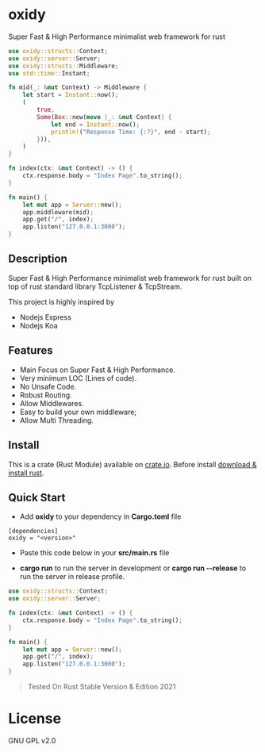 # oxidy

Super Fast & High Performance minimalist web framework for rust

```rust
use oxidy::structs::Context;
use oxidy::server::Server;
use oxidy::structs::Middleware;
use std::time::Instant;

fn mid(_: &mut Context) -> Middleware {
    let start = Instant::now();
    (
        true,
        Some(Box::new(move |_: &mut Context| {
            let end = Instant::now();
            println!("Response Time: {:?}", end - start);
        })),
    )
}

fn index(ctx: &mut Context) -> () {
    ctx.response.body = "Index Page".to_string();
}

fn main() {
    let mut app = Server::new();
    app.middleware(mid);
    app.get("/", index);
    app.listen("127.0.0.1:3000");
}
```

## Description

Super Fast & High Performance minimalist web framework for rust built on top of
rust standard library TcpListener & TcpStream.

This project is highly inspired by

- Nodejs Express
- Nodejs Koa

## Features

- Main Focus on Super Fast & High Performance.
- Very minimum LOC (Lines of code).
- No Unsafe Code.
- Robust Routing.
- Allow Middlewares.
- Easy to build your own middleware;
- Allow Multi Threading.

## Install

This is a crate (Rust Module) available on
[crate.io](https://crates.io/crates/oxidy). Before install
[download & install rust](https://www.rust-lang.org/).

## Quick Start

- Add **oxidy** to your dependency in **Cargo.toml** file

```
[dependencies]
oxidy = "<version>"
```

- Paste this code below in your **src/main.rs** file

- **cargo run** to run the server in development or **cargo run --release** to
  run the server in release profile.

```rust
use oxidy::structs::Context;
use oxidy::server::Server;

fn index(ctx: &mut Context) -> () {
    ctx.response.body = "Index Page".to_string();
}

fn main() {
    let mut app = Server::new();
    app.get("/", index);
    app.listen("127.0.0.1:3000");
}
```

> Tested On Rust Stable Version & Edition 2021

# License

GNU GPL v2.0
